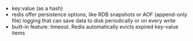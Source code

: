 - key:value (as a hash)
- redis offer persistence options, like RDB snapshots or AOF (append-only file) logging that can save data to disk periodically or on every write
- built-in feature: timeout. Redis automatically evicts expired key-value items
